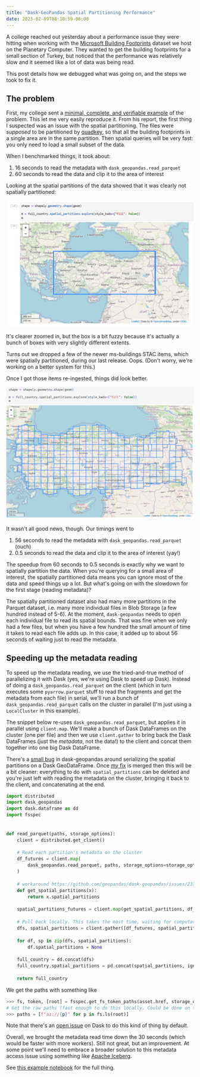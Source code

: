 ```yaml
---
title: "Dask-GeoPandas Spatial Partitioning Performance"
date: 2023-02-09T08:10:59-06:00
---
```


A college reached out yesterday about a performance issue they were hitting when
working with the [Microsoft Building Footprints][ms-buildings] dataset we host
on the Planetary Computer. They wanted to get the building footprints for a
small section of Turkey, but noticed that the performance was relatively slow
and it seemed like a lot of data was being read.

This post details how we debugged what was going on, and the steps we took to
fix it.

## The problem

First, my college sent a [minimal, complete, and verifiable example][mcve] of
the problem. This let me very easily reproduce it. From his report, the first
thing I suspected was an issue with the spatial partitioning. The files were
*supposed* to be partitioned by [quadkey][quadkey], so that all the building
footprints in a single area are in the same partition. Then spatial queries will
be very fast: you only need to load a small subset of the data.

When I benchmarked things, it took about:

1. 16 seconds to read the metadata with `dask_geopandas.read_parquet`
2. 60 seconds to read the data and clip it to the area of interest

Looking at the spatial partitions of the data showed that it was clearly not
spatially partitioned:

![non-partitioned](/images/dask-geopandas-spatial-partitions-bad.png)

It's clearer zoomed in, but the box is a bit fuzzy because it's actually
a bunch of boxes with very slightly different extents.

Turns out we dropped a few of the newer ms-buildings STAC items, which were
spatially partitioned, during our last release. Oops.
(Don't worry, we're working on a better system for this.)

Once I got those items re-ingested, things did look better.

![partitioned](/images/dask-geopandas-spatial-partitions-good.png)

It wasn't all good news, though. Our timings went to

1. 56 seconds to read the metadata with `dask_geopandas.read_parquet` (ouch)
2. 0.5 seconds to read the data and clip it to the area of interest (yay!)

The speedup from 60 seconds to 0.5 seconds is exactly why we want to spatially
partition the data. When you're querying for a small area of interest,
the spatially partitioned data means you can ignore most of the data and speed
things up a lot. But what's going on with the slowdown for the first stage
(reading metadata)?

The spatially partitioned dataset also had many more partitions in the Parquet
dataset, i.e. many more individual files in Blob Storage (a few hundred instead of 5-6).
At the moment, `dask-geopandas` needs to open each individual file to read its spatial bounds. That was fine 
when we only had a few files, but when you have a few hundred the small amount of time it takes to read
each file adds up. In this case, it added up to about 56 seconds of waiting just to read the metadata.

## Speeding up the metadata reading

To speed up the metadata reading, we use the tried-and-true method of parallelizing it
with Dask (yes, we're using Dask to speed up Dask). Instead of doing a `dask_geopandas.read_parquet`
on the client (which in turn executes some `pyarrow.parquet` stuff to read the fragments and get
the metadata from each file) in serial, we'll run a bunch of `dask_geopandas.read_parquet`
calls on the cluster in parallel (I'm just using a `LocalCluster` in this example).

The snippet below re-uses `dask_geopandas.read_parquet`, but applies it in
parallel using `client.map`. We'll make a bunch of Dask DataFrames on the
cluster (one per file) and then we use `client.gather` to bring back the Dask
DataFrames (just the *metadata*, not the data!) to the client and concat them
together into one big Dask DataFrame.

There's a [small bug][bug] in dask-geopandas around serializing the spatial
partitions on a Dask GeoDataFrame. Once [my fix][fix] is merged then this will
be a bit cleaner: everything to do with `spatial_partitions` can be deleted
and you're just left with reading the metadata on the cluster, bringing it
back to the client, and concatenating at the end.

```python
import distributed
import dask_geopandas
import dask.dataframe as dd
import fsspec


def read_parquet(paths, storage_options):
    client = distributed.get_client()

    # Read each partition's metadata on the cluster
    df_futures = client.map(
        dask_geopandas.read_parquet, paths, storage_options=storage_options
    )

    # workaround https://github.com/geopandas/dask-geopandas/issues/237
    def get_spatial_partitions(x):
        return x.spatial_partitions

    spatial_partitions_futures = client.map(get_spatial_partitions, df_futures)
    
    # Pull back locally. This takes the most time, waiting for computation
    dfs, spatial_partitions = client.gather([df_futures, spatial_partitions_futures])
    
    for df, sp in zip(dfs, spatial_partitions):
        df.spatial_partitions = None

    full_country = dd.concat(dfs)
    full_country.spatial_partitions = pd.concat(spatial_partitions, ignore_index=True)

    return full_country
```

We get the paths with something like

```python
>>> fs, token, [root] = fsspec.get_fs_token_paths(asset.href, storage_options=asset.extra_fields["table:storage_options"])
# Get the raw paths (fast enough to do this locally. Could be done on the cluster too)
>>> paths = [f"az://{p}" for p in fs.ls(root)]
```


Note that there's an [open issue][issue] on Dask to do this kind of thing by default.

Overall, we brought the metadata read time down the 30 seconds (which would be
faster with more workers). Still not great, but an improvement. At some point
we'll need to embrace a broader solution to this metadata access issue using
something like [Apache Iceberg][iceberg].

See [this example notebook][notebook] for the full thing.

[ms-buildings]: https://planetarycomputer.microsoft.com/dataset/ms-buildings
[notebook]: https://notebooksharing.space/view/88055f29ae1c26b22f61a1ef5f673cf971f434f2e513933d8de2001d7f49162a#displayOptions=
[mcve]: https://matthewrocklin.com/minimal-bug-reports
[quadkey]: https://learn.microsoft.com/en-us/bingmaps/articles/bing-maps-tile-system
[bug]: https://github.com/geopandas/dask-geopandas/issues/237
[fix]: https://github.com/geopandas/dask-geopandas/pull/238
[iceberg]: https://iceberg.apache.org/
[issue]: https://github.com/dask/dask/issues/5380